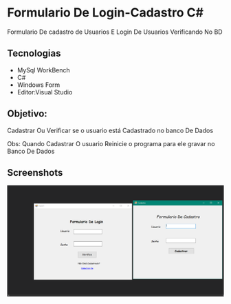 
# Formulario De Login-Cadastro C#
Formulario De cadastro de Usuarios E Login De
Usuarios Verificando No BD


## Tecnologias
- MySql WorkBench
- C#
- Windows Form
- Editor:Visual Studio






## Objetivo:

Cadastrar Ou Verificar se o usuario está Cadastrado
no banco De Dados



Obs: Quando Cadastrar O usuario Reinicie o programa
para ele gravar no Banco De Dados 



## Screenshots

<img src="imagem_2022-03-02_211047.png">
